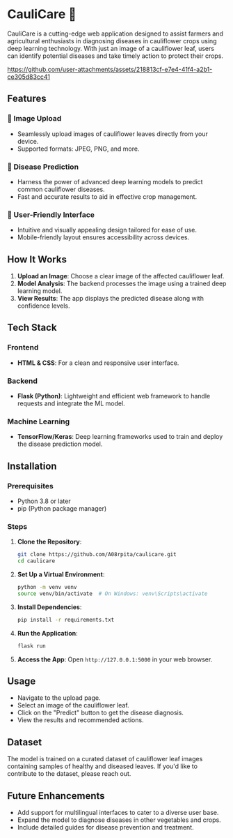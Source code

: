 
# CauliCare 🌿

CauliCare is a cutting-edge web application designed to assist farmers and agricultural enthusiasts in diagnosing diseases in cauliflower crops using deep learning technology. With just an image of a cauliflower leaf, users can identify potential diseases and take timely action to protect their crops.




https://github.com/user-attachments/assets/218813cf-e7e4-41f4-a2b1-ce305d83cc41



## Features

### 📎 Image Upload
- Seamlessly upload images of cauliflower leaves directly from your device.
- Supported formats: JPEG, PNG, and more.

### 🌱 Disease Prediction
- Harness the power of advanced deep learning models to predict common cauliflower diseases.
- Fast and accurate results to aid in effective crop management.

### 🔧 User-Friendly Interface
- Intuitive and visually appealing design tailored for ease of use.
- Mobile-friendly layout ensures accessibility across devices.

## How It Works
1. **Upload an Image**: Choose a clear image of the affected cauliflower leaf.
2. **Model Analysis**: The backend processes the image using a trained deep learning model.
3. **View Results**: The app displays the predicted disease along with confidence levels.

## Tech Stack

### Frontend
- **HTML & CSS**: For a clean and responsive user interface.

### Backend
- **Flask (Python)**: Lightweight and efficient web framework to handle requests and integrate the ML model.

### Machine Learning
- **TensorFlow/Keras**: Deep learning frameworks used to train and deploy the disease prediction model.

## Installation

### Prerequisites
- Python 3.8 or later
- pip (Python package manager)

### Steps
1. **Clone the Repository**:
   ```bash
   git clone https://github.com/A08rpita/caulicare.git
   cd caulicare
   ```

2. **Set Up a Virtual Environment**:
   ```bash
   python -m venv venv
   source venv/bin/activate  # On Windows: venv\Scripts\activate
   ```
3. **Install Dependencies**:
   ```bash
   pip install -r requirements.txt
   ```
4. **Run the Application**:
   ```bash
   flask run
   ```
5. **Access the App**:
   Open `http://127.0.0.1:5000` in your web browser.

## Usage

- Navigate to the upload page.
- Select an image of the cauliflower leaf.
- Click on the "Predict" button to get the disease diagnosis.
- View the results and recommended actions.

## Dataset

The model is trained on a curated dataset of cauliflower leaf images containing samples of healthy and diseased leaves. If you'd like to contribute to the dataset, please reach out.

## Future Enhancements

- Add support for multilingual interfaces to cater to a diverse user base.
- Expand the model to diagnose diseases in other vegetables and crops.
- Include detailed guides for disease prevention and treatment.











